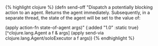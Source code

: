 {% highlight clojure %}
(defn send-off
  "Dispatch a potentially blocking action to an agent. Returns the
  agent immediately. Subsequently, in a separate thread, the state of
  the agent will be set to the value of:

  (apply action-fn state-of-agent args)"
  {:added "1.0"
   :static true}
  [^clojure.lang.Agent a f & args]
  (apply send-via clojure.lang.Agent/soloExecutor a f args))
{% endhighlight %}
